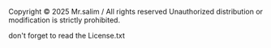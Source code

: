 Copyright © 2025 Mr.salim / All rights reserved
Unauthorized distribution or modification is strictly prohibited.


don't forget to read the License.txt

